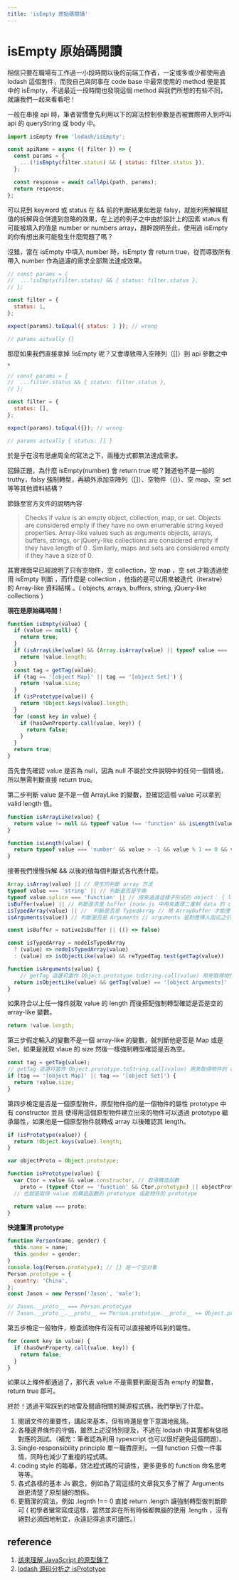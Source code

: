 ```yaml
---
title: 'isEmpty 原始碼閱讀'
---
```


# isEmpty 原始碼閱讀

相信只要在職場有工作過一小段時間以後的前端工作者，一定或多或少都使用過 lodash 這個套件，而我自己與同事在 code base 中最常使用的 method 便是其中的 isEmpty，不過最近一段時間也發現這個 method 與我們所想的有些不同，就讓我們一起來看看吧！

一般在串接 api 時，筆者習慣會先利用以下的寫法控制參數是否被實際帶入到呼叫 api 的 queryString 或 body 中。

```javascript
import isEmpty from 'lodash/isEmpty';

const apiName = async ({ filter }) => {
  const params = {
    ...(!isEmpty(filter.status) && { status: filter.status }),
  };

  const response = await callApi(path, params);
  return response;
};
```

可以見到 keyword 或 status 在 && 前的判斷結果如若是 falsy，就能利用解構賦值的拆解與合併達到忽略的效果，在上述的例子之中由於設計上的因素 status 有可能被填入的值是 number or numbers array，題幹說明至此，使用過 isEmpty 的你有想出來可能發生什麼問題了嗎？

沒錯，當在 isEmpty 中填入 number 時，isEmpty 會 return true，從而導致所有帶入 number 作為過濾的需求全部無法達成效果。

```javascript
// const params = {
// 	...!isEmpty(filter.status) && { status: filter.status },
// };

const filter = {
  status: 1,
};

expect(params).toEqual({ status: 1 }); // wrong

// params actually {}
```

那麼如果我們直接拿掉 !isEmpty 呢？又會導致帶入空陣列（[]）到 api 參數之中 。

```javascript
// const params = {
// 	...filter.status && { status: filter.status },
// };

const filter = {
  status: [],
};

expect(params).toEqual({}); // wrong

// params actually { status: [] }
```

於是乎在沒有思慮周全的寫法之下，兩種方式都無法達成需求。

回歸正題，為什麼 isEmpty(number) 會 return true 呢？難道他不是一般的 truthy，falsy 強制轉型，再額外添加空陣列（[]）、空物件（{}）、空 map、空 set 等等其他資料結構？

節錄至官方文件的說明內容

> Checks if value is an empty object, collection, map, or set.
> Objects are considered empty if they have no own enumerable string keyed properties.
> Array-like values such as arguments objects, arrays, buffers, strings, or jQuery-like collections are considered empty if they have length of 0 . Similarly, maps and sets are considered empty if they have a size of 0.

其實裡面早已經說明了只有空物件，空 collection，空 map ，空 set 才能透過使用 isEmpty 判斷 ，而什麼是 collection ，他指的是可以用來被迭代（iteratre）的 Array-like 資料結構 。( objects, arrays, buffers, string, jQuery-like collections )

<b>現在是原始碼時間！</b>

```javascript
function isEmpty(value) {
  if (value == null) {
    return true;
  }
  if (isArrayLike(value) && (Array.isArray(value) || typeof value === 'string' || typeof value.splice === 'function' || isBuffer(value) || isTypedArray(value) || isArguments(value))) {
    return !value.length;
  }
  const tag = getTag(value);
  if (tag == '[object Map]' || tag == '[object Set]') {
    return !value.size;
  }
  if (isPrototype(value)) {
    return !Object.keys(value).length;
  }
  for (const key in value) {
    if (hasOwnProperty.call(value, key)) {
      return false;
    }
  }
  return true;
}
```

首先會先確認 value 是否為 null，因為 null 不屬於文件說明中的任何一個情境，所以無需判斷直接 return true。

第二步判斷 value 是不是一個 ArrayLike 的變數，並確認這個 value 可以拿到 valid length 值。

```javascript
function isArrayLike(value) {
  return value != null && typeof value !== 'function' && isLength(value.length);
}

function isLength(value) {
  return typeof value === 'number' && value > -1 && value % 1 == 0 && value <= MAX_SAFE_INTEGER;
}
```

接著我們慢慢拆解 && 以後的值每個判斷式各代表什麼。

```javascript
Array.isArray(value) || // 原生的判斷 array 方法
typeof value === 'string' || // 判斷是否是字串
typeof value.splice === 'function' || // 用來過濾這樣子形式的 object： { length: 0 }
isBuffer(value) || // 判斷是否是 buffer (node.js 中用來處理二進制 data 的 class)
isTypedArray(value) || //  判斷是否是 TypedArray // 用 ArrayBuffer 才能使 Js 讀取二進位的資料
isArguments(value)) // 判斷是否是 Arguments // arguments 是對應傳入函式之引述的類陣列物件

const isBuffer = nativeIsBuffer || (() => false)

const isTypedArray = nodeIsTypedArray
  ? (value) => nodeIsTypedArray(value)
  : (value) => isObjectLike(value) && reTypedTag.test(getTag(value))

function isArguments(value) {
	// getTag 這邊可當作 Object.prototype.toString.call(value) 用來取得物件的 class
  return isObjectLike(value) && getTag(value) == '[object Arguments]'
}
```

如果符合以上任一條件就取 value 的 length 而後搭配強制轉型確認是否是空的 array-like 變數。

```javascript
return !value.length;
```

第三步假定輸入的變數不是一個 array-like 的變數，就判斷他是否是 Map 或是 Set，如果是就取 vlaue 的 size 然後一樣強制轉型確認是否為空。

```javascript
const tag = getTag(value);
// getTag 這邊可當作 Object.prototype.toString.call(value) 用來取得物件的 class
if (tag == '[object Map]' || tag == '[object Set]') {
  return !value.size;
}
```

第四步檢定是否是一個原型物件，原型物件指的是一個物件的屬性 prototype 中有 constructor 並且 使得用這個原型物件建立出來的物件可以透過 prototype 繼承屬性，如果他是一個原型物件就轉成 array 以後確認其 length。

```javascript
if (isPrototype(value)) {
  return !Object.keys(value).length;
}

var objectProto = Object.prototype;

function isPrototype(value) {
  var Ctor = value && value.constructor, // 取得構造函數
    proto = (typeof Ctor == 'function' && Ctor.prototype) || objectProto;
  // 也就是取得 value 的構造函數的 prototype 或是物件的 prototype

  return value === proto;
}
```

<b>快速釐清 prototype</b>

```javascript
function Person(name, gender) {
  this.name = name;
  this.gender = gender;
}
console.log(Person.prototype); // {} 是一个空对象
Person.prototype = {
  country: 'China',
};
const Jason = new Person('Jason', 'male');

// Jason.__proto__ === Person.prototype
// Jason.__proto__.__proto__ == Person.prototype.__proto__ == Object.prototype
```

第五步檢定一般物件，檢查該物件有沒有可以直接被呼叫到的屬性。

```javascript
for (const key in value) {
  if (hasOwnProperty.call(value, key)) {
    return false;
  }
}
```

如果以上條件都通過了，那代表 value 不是需要判斷是否為 empty 的變數，return true 即可。

終於！透過平常踩到的地雷及閱讀相關的開源程式碼，我們學到了什麼。

1. 閱讀文件的重要性，講起來基本，但有時還是會下意識地亂猜。
2. 各種邊界條件的守備，雖然上述沒特別提及，不過在 lodash 中其實都有做相對應的測試。（補充：筆者認為利用 typescript 也可以很好避免這個問題）。
3. Single-responsibility principle 單一職責原則，一個 function 只做一件事情，同時也減少了重複的程式碼。
4. coding style 的臨摹，效法程式碼的可讀性，更多更多的 function 命名思考等等。
5. 各式各樣的基本 Js 觀念，例如為了寫這樣的文章我又多了解了 Arguments 跟更清楚了原型鏈的關係。
6. 更簡潔的寫法，例如 .legnth !== 0 直接 return .length 讓強制轉型做判斷即可 ( 初學者蠻常寫成這樣，當然並非在所有時候都無腦的使用 .length ，沒有絕對必須因地制宜，永遠記得追求可讀性。）

## reference

1. [該來理解 JavaScript 的原型鍊了](https://blog.huli.tw/2017/08/27/the-javascripts-prototype-chain/)
2. [lodash 源码分析之 isPrototype](https://github.com/HeftyKoo/pocket-lodash/issues/196)

